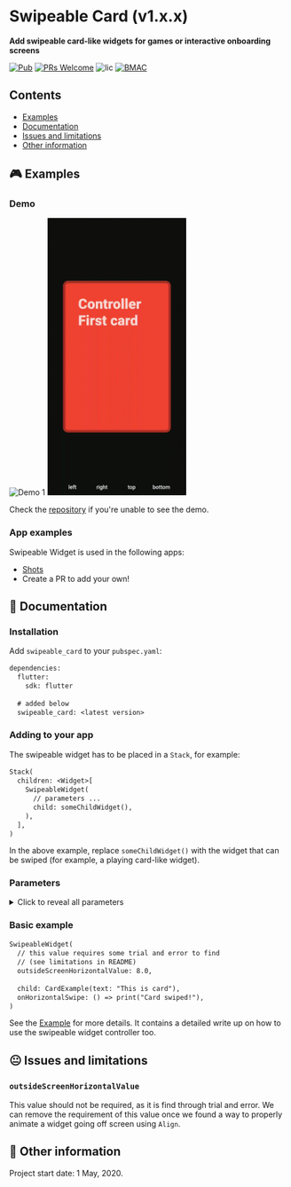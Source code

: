 <!-- omit in toc -->
# Swipeable Card (v1.x.x)

**Add swipeable card-like widgets for games or interactive onboarding screens**

[![Pub](https://img.shields.io/pub/v/swipeable_card.svg?style=flat-square)]()
[![PRs Welcome](https://img.shields.io/badge/PRs-welcome-brightgreen.svg?style=flat-square)](http://makeapullrequest.com)
![lic](https://img.shields.io/github/license/themindstorm/swipeable_card?style=flat-square)
[![BMAC](https://img.shields.io/badge/Donate-Buy%20Me%20A%20Coffee-orange.svg?style=flat-square)](https://www.buymeacoffee.com/ninest) 


## Contents
- [Examples](#Examples)
- [Documentation](#Documentation)
- [Issues and limitations](#Issues-and-limitations)
- [Other information](#Other-information)

## 🎮 Examples

### Demo
<img alt="Demo 1" src="./readme-assets/demo-1.gif" height="500"> <img alt="Demo 2" src="./readme-assets/demo-2.gif" height="500">

Check the [repository](https://github.com/ninest/swipeable_card) if you're unable to see the demo.

### App examples
Swipeable Widget is used in the following apps:
- [Shots](https://github.com/ninest/Shots)
- Create a PR to add your own!

## 📒 Documentation

### Installation
Add `swipeable_card` to your `pubspec.yaml`:

```
dependencies:
  flutter:
    sdk: flutter

  # added below
  swipeable_card: <latest version>
```

### Adding to your app

The swipeable widget has to be placed in a `Stack`, for example:

```
Stack(
  children: <Widget>[
    SwipeableWidget(
      // parameters ...
      child: someChildWidget(),
    ),
  ],
)
```

In the above example, replace `someChildWidget()` with the widget that can be swiped (for example, a playing card-like widget).

### Parameters

<details>

<summary>
Click to reveal all parameters
</summary>

#### int `durationMilliseconds`
- The animation duration that dictates
  - How long it takes the widget to move back to the origin
  - How long it takes for the widget to animate off the screen

  Default value: `120`

#### double `sensitivity`
- The multiplier value for the position of the widget as it's being moved by the finger. Higher values make the swiping of the widget seem more responsive. If you aim to support a wide screen device, a higher sensitivity value is recommended so that the user doesn't have to swipe the widget all the way to the side.

  Default value: `2.0`

#### double `horizontalThreshold`
- The position the swipeable widget is moved horizontally for it to be moved away. 

  Once the widget is moved beyong this theshold, the function `onHorizontalSwipe` is called.

  This [diagram in this video](https://youtu.be/g2E7yl3MwMk?t=56) may help you visualize the correct position.

  Default value: `0.85`

#### double `verticalThreshold`
- Not implemented yet.

  The position the swipeable is moved vertically for it to be moved away.

  Once the widget is moved beyong this theshold, the function `onVerticalSwipe` is called.

  This [diagram in this video](https://youtu.be/g2E7yl3MwMk?t=56) may help you visualize the correct position.

  No defaults set for this.

#### double `outsideScreenHorizontalValue`
- The position the swipeable should end. If you want the swipeable widget to animate going off screen, this value should be over `1.0`.

  **Limitation/Issue**: Finding this value requires some trial and error. Please make a PR if you know off a better way to animate the widget off screen.

#### double `outsideScreenVerticalValue`
- No defaults set for this.

  **Limitation/Issue**: Finding this value also requires some trial and error. Please make a PR if you know off a better way to animate the widget off screen.


#### Function `onHorizontalSwipe`
- The function called when the card is moved beyond the `horizontalThreshold` (in terms of Align). If you're making a card game, this is where you would call the function that calls the next card.

#### Function `onVerticalSwipe`
- The function called when the card is moved above or below the vertical `verticalThreshold` (in terms of Align).

#### SwipeableWidgetController `swipeableWidgetController`
- Controller that can swipe the card automatically (without user interaction).

  The following methods exist:
  - `_swipeableWidgetController.triggerHorizontalSwipeLeft()`
  - `_swipeableWidgetController.triggerHorizontalSwipeRight()`
  - `_swipeableWidgetController.triggerVerticalSwipeTop()`
  - `_swipeableWidgetController.triggerVerticalSwipeBottom()`

#### Widget `child` (required)
- The child widget, which will be swipeable.

</details>


### Basic example
```
SwipeableWidget(
  // this value requires some trial and error to find
  // (see limitations in README)
  outsideScreenHorizontalValue: 8.0,

  child: CardExample(text: "This is card"),
  onHorizontalSwipe: () => print("Card swiped!"),
)
```
See the [Example](https://github.com/ninest/swipeable_card/tree/master/example) for more details. It contains a detailed write up on how to use the swipeable widget controller too.

## 😐 Issues and limitations
### `outsideScreenHorizontalValue`
This value should not be required, as it is find through trial and error. We can remove the requirement of this value once we found a way to properly animate a widget going off screen using `Align`.

## 📝 Other information
Project start date: 1 May, 2020.

<!-- This package was extracted from my app [Shots](https://github.com/themindstorm/Shots). Check it out! -->